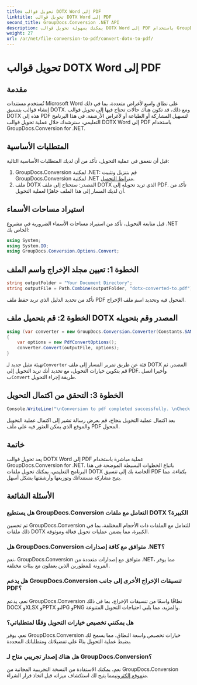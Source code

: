 ```yaml
---
title: تحويل قوالب DOTX Word إلى PDF
linktitle: تحويل قوالب DOTX Word إلى PDF
second_title: GroupDocs.Conversion .NET API
description: يمكنك بسهولة تحويل قوالب DOTX Word إلى PDF باستخدام GroupDocs.Conversion لـ .NET. تبسيط مهام إدارة المستندات الخاصة بك.
weight: 27
url: /ar/net/file-conversion-to-pdf/convert-dotx-to-pdf/
---
```


# تحويل قوالب DOTX Word إلى PDF

## مقدمة
تُستخدم مستندات Microsoft Word على نطاق واسع لأغراض متعددة، بما في ذلك إنشاء قوالب بتنسيق DOTX. ومع ذلك، قد تكون هناك حالات تحتاج فيها إلى تحويل قوالب DOTX هذه إلى PDF لتسهيل المشاركة أو الطباعة أو لأغراض الأرشفة. في هذا البرنامج التعليمي، سنرشدك خلال عملية تحويل قوالب DOTX Word إلى PDF باستخدام GroupDocs.Conversion for .NET.
## المتطلبات الأساسية
قبل أن نتعمق في عملية التحويل، تأكد من أن لديك المتطلبات الأساسية التالية:
1.  GroupDocs.Conversion لمكتبة .NET: قم بتنزيل وتثبيت GroupDocs.Conversion لمكتبة .NET من[رابط التحميل](https://releases.groupdocs.com/conversion/net/).
2. ملف DOTX المصدر: ستحتاج إلى ملف DOTX الذي تريد تحويله إلى PDF. تأكد من أن لديك المسار إلى هذا الملف جاهزًا لعملية التحويل.

## استيراد مساحات الأسماء
قبل متابعة التحويل، تأكد من استيراد مساحات الأسماء الضرورية في مشروع .NET الخاص بك:
```csharp
using System;
using System.IO;
using GroupDocs.Conversion.Options.Convert;
```

## الخطوة 1: تعيين مجلد الإخراج واسم الملف
```csharp
string outputFolder = "Your Document Directory";
string outputFile = Path.Combine(outputFolder, "dotx-converted-to.pdf");
```
تأكد من تحديد الدليل الذي تريد حفظ ملف PDF المحول فيه وتحديد اسم ملف الإخراج.
## الخطوة 2: قم بتحميل ملف DOTX المصدر وقم بتحويله
```csharp
using (var converter = new GroupDocs.Conversion.Converter(Constants.SAMPLE_DOTX))
{
    var options = new PdfConvertOptions();
    converter.Convert(outputFile, options);
}
```
 تهيئة مثيل جديد لـ`Converter` فئة عن طريق تمرير المسار إلى ملف DOTX المصدر. ثم قم بتكوين خيارات التحويل، مع تحديد أنك تريد التحويل إلى PDF. وأخيرا اتصل ب`Convert` طريقة إجراء التحويل.
## الخطوة 3: التحقق من اكتمال التحويل
```csharp
Console.WriteLine("\nConversion to pdf completed successfully. \nCheck output in {0}", outputFolder);
```
بعد اكتمال عملية التحويل بنجاح، قم بعرض رسالة تشير إلى اكتمال عملية التحويل والموقع الذي يمكن العثور فيه على ملف PDF المحول.

## خاتمة
يعد تحويل قوالب DOTX Word إلى PDF عملية مباشرة باستخدام GroupDocs.Conversion for .NET. باتباع الخطوات البسيطة الموضحة في هذا البرنامج التعليمي، يمكنك تحويل ملفات DOTX الخاصة بك إلى تنسيق PDF بكفاءة، مما يتيح مشاركة مستنداتك وتوزيعها وأرشفتها بشكل أسهل.
## الأسئلة الشائعة
### هل يستطيع GroupDocs.Conversion التعامل مع ملفات DOTX الكبيرة؟
تم تحسين GroupDocs.Conversion للتعامل مع الملفات ذات الأحجام المختلفة، بما في ذلك ملفات DOTX الكبيرة، مما يضمن عمليات تحويل فعالة وموثوقة.
### هل GroupDocs.Conversion متوافق مع كافة إصدارات .NET؟
نعم، GroupDocs.Conversion متوافق مع إصدارات متعددة من .NET، مما يوفر المرونة للمطورين الذين يعملون مع بيئات مختلفة.
### هل يدعم GroupDocs.Conversion تنسيقات الإخراج الأخرى إلى جانب PDF؟
نعم، يدعم GroupDocs.Conversion نطاقًا واسعًا من تنسيقات الإخراج، بما في ذلك DOCX وXLSX وPPTX وJPG وPNG والمزيد، مما يلبي احتياجات التحويل المتنوعة.
### هل يمكنني تخصيص خيارات التحويل وفقًا لمتطلباتي؟
نعم، يوفر GroupDocs.Conversion خيارات تخصيص واسعة النطاق، مما يسمح لك بضبط عملية التحويل بناءً على تفضيلاتك ومتطلباتك المحددة.
### هل هناك إصدار تجريبي متاح لـ GroupDocs.Conversion؟
 نعم، يمكنك الاستفادة من النسخة التجريبية المجانية من GroupDocs.Conversion من[موقع إلكتروني](https://releases.groupdocs.com/)مما يتيح لك استكشاف ميزاته قبل اتخاذ قرار الشراء.
